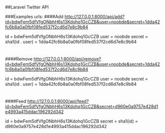 ##Laravel Twitter API

###Examples urls:
####Add
http://127.0.0.1:8000/api/add?id=bdwFem5dfVfgONbhH6s13Kdohq1GcCZB&user=noobde&secret=1dda42fc6b8a0a0fbf08fed537f2cd6d7e8c9b84

id = bdwFem5dfVfgONbhH6s13Kdohq1GcCZB
user = noobde
secret = sha1(id . user) = 1dda42fc6b8a0a0fbf08fed537f2cd6d7e8c9b84
#
####Remove
http://127.0.0.1:8000/api/remove?id=bdwFem5dfVfgONbhH6s13Kdohq1GcCZB&user=noobde&secret=1dda42fc6b8a0a0fbf08fed537f2cd6d7e8c9b84

id = bdwFem5dfVfgONbhH6s13Kdohq1GcCZB
user = noobde
secret = sha1(id . user) = 1dda42fc6b8a0a0fbf08fed537f2cd6d7e8c9b84

#
####Feed
http://127.0.0.1:8000/api/feed?id=bdwFem5dfVfgONbhH6s13Kdohq1GcCZB&secret=d960e0a9757e428d1e4993a415ddac196292d342

id = bdwFem5dfVfgONbhH6s13Kdohq1GcCZB
secret = sha1(id) = d960e0a9757e428d1e4993a415ddac196292d342